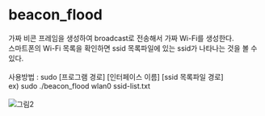 # beacon_flood
가짜 비콘 프레임을 생성하여 broadcast로 전송해서 가짜 Wi-Fi를 생성한다. <br>
스마트폰의 Wi-Fi 목록을 확인하면 ssid 목록파일에 있는 ssid가 나타나는 것을 볼 수 있다. <br><br>
사용방법 : sudo [프로그램 경로] [인터페이스 이름] [ssid 목록파일 경로] <br>
ex) sudo ./beacon_flood wlan0 ssid-list.txt <br><br>
![그림2](https://user-images.githubusercontent.com/85146195/126965952-0031812c-1858-40ab-8320-6109e569eb5b.png)  
